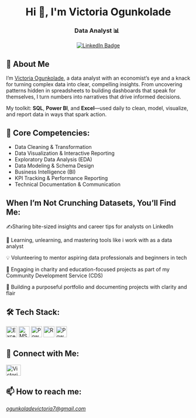 <h1 align="center">Hi 👋, I'm Victoria Ogunkolade</h1>
<div align="center">
<h3>Data Analyst 📊 &nbsp;
</div>

<p align="center">
  <a href="https://www.linkedin.com/in/victoriaogunkolade">
    <img src="https://img.shields.io/badge/LinkedIn-0077B5?style=for-the-badge&logo=linkedin&logoColor=white" alt="LinkedIn Badge"/>
  </a>
</p>

## 🚀 About Me

I’m [Victoria Ogunkolade](https://www.linkedin.com/in/victoriaogunkolade), a data analyst with an economist’s eye and a knack for turning complex data into clear, compelling insights. From uncovering patterns hidden in spreadsheets to building dashboards that speak for themselves, I turn numbers into narratives that drive informed decisions.

My toolkit: **SQL**, **Power BI**, and **Excel**—used daily to clean, model, visualize, and report data in ways that spark action.

## 🔧 Core Competencies:
- Data Cleaning & Transformation  
- Data Visualization & Interactive Reporting 
- Exploratory Data Analysis (EDA)   
- Data Modeling & Schema Design 
- Business Intelligence (BI)
- KPI Tracking & Performance Reporting 
- Technical Documentation & Communication

## When I’m Not Crunching Datasets, You’ll Find Me:
✍️Sharing bite-sized insights and career tips for analysts on LinkedIn 

🔁 Learning, unlearning, and mastering tools like i work with as a data analyst

💡  Volunteering to mentor aspiring data professionals and beginners in tech

💜 Engaging in charity and education-focused projects as part of my Community Development Service (CDS)

📁 Building a purposeful portfolio and documenting projects with clarity and flair

## 🛠 Tech Stack:
<p align="left"> 
  <img src="https://img.shields.io/badge/Excel-217346?style=flat&logo=microsoft-excel&logoColor=white" alt="Excel" height="30"/>
  <img src="https://img.shields.io/badge/MS%20SQL%20Server-CC2927?style=flat&logo=microsoft-sql-server&logoColor=white" alt="MS SQL Server" height="30"/>
  <img src="https://img.shields.io/badge/Power%20BI-F2C811?style=flat&logo=powerbi&logoColor=black" alt="Power BI" height="30"/>
  <img src="https://img.shields.io/badge/R-276DC3?style=flat&logo=r&logoColor=white" alt="R" height="30"/>
  <img src="https://img.shields.io/badge/Power%20Query-008272?style=flat&logo=microsoft&logoColor=white" alt="Power Query" height="30"/>
</p>

## 🤝 Connect with Me:
<p align="left">
  <a href="https://www.linkedin.com/in/victoriaogunkolade" target="_blank">
    <img align="center" src="https://raw.githubusercontent.com/rahuldkjain/github-profile-readme-generator/master/src/images/icons/Social/linked-in-alt.svg" alt=" Victoria Ogunkolade | LinkedIn" height="30" width="40" />
  </a>
</p>

## 📫 How to reach me:
*ogunkoladevictoria7@gmail.com*
